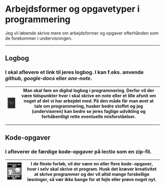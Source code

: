 # Arbejdsformer og opgavetyper i programmering

Jeg vil løbende skrive mere om arbejdsformer og opgaver efterhånden som de forekommer i undervisningen.

---

## Logbog
### I skal aflevere et link til jeres logbog. I kan f.eks. anvende ***github, google-docs*** eller ***one-note***.

![LogbogPic](sjovLogbog.jpg) | Man skal føre en digital logbog i programmering. Derfor vil der være tidspunkter hvor i skal skrive en note eller et lille afsnit om noget af det vi har arbejdet med. På den måde får man øvet at tale om programmering, husker bedre stoffet og jeg (underviseren) kan bedre se jeres faglige udvikling og forhåbentligt rette eventuelle misforståelser.
| ----------------|----------------|

---

## Kode-opgaver
### I afleverer de færdige kode-opgaver på lectio som en zip-fil. 

![kodeSjov.jpg](kodeSjov.jpg) |I de fleste forløb, vil der være en eller flere kode-opgaver, hvor i selv skal skrive et program. Husk det kræver kreativitet at skrive programmer og der vil altid mange forskellige løsninger, så vær ikke bange for at fejle eller prøve noget nyt.
| ----------------|----------------|
